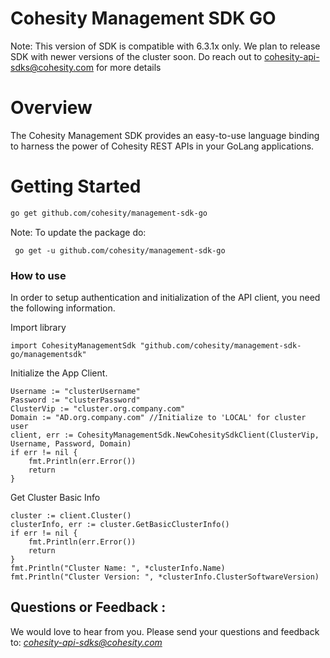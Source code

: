 Cohesity Management SDK GO
=================

Note: This version of SDK is compatible with 6.3.1x only. We plan to release SDK with newer versions of the cluster soon. 
Do reach out to cohesity-api-sdks@cohesity.com for more details

# Overview

The Cohesity Management SDK provides an easy-to-use language binding to harness the power of Cohesity REST APIs in your GoLang applications.

# Getting Started

```bash
go get github.com/cohesity/management-sdk-go
```
Note: To update the package do:

```
 go get -u github.com/cohesity/management-sdk-go
```

### How to use
In order to setup authentication and initialization of the API client, you need the following information.

Import library
```
import CohesityManagementSdk "github.com/cohesity/management-sdk-go/managementsdk"
```

Initialize the App Client.
```
Username := "clusterUsername"
Password := "clusterPassword"
ClusterVip := "cluster.org.company.com"
Domain := "AD.org.company.com" //Initialize to 'LOCAL' for cluster user
client, err := CohesityManagementSdk.NewCohesitySdkClient(ClusterVip, Username, Password, Domain)
if err != nil {
    fmt.Println(err.Error())
    return
}
```

Get Cluster Basic Info
```
cluster := client.Cluster()
clusterInfo, err := cluster.GetBasicClusterInfo()
if err != nil {
    fmt.Println(err.Error())
    return
}
fmt.Println("Cluster Name: ", *clusterInfo.Name)
fmt.Println("Cluster Version: ", *clusterInfo.ClusterSoftwareVersion)
```

## Questions or Feedback :

We would love to hear from you. Please send your questions and feedback to: *cohesity-api-sdks@cohesity.com*
